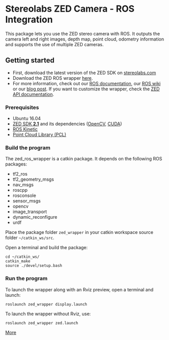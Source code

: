 # Stereolabs ZED Camera - ROS Integration

This package lets you use the ZED stereo camera with ROS. It outputs the camera left and right images, depth map, point cloud, odometry information and supports the use of multiple ZED cameras.

## Getting started

- First, download the latest version of the ZED SDK on [stereolabs.com](https://www.stereolabs.com/developers/)
- Download the ZED ROS wrapper [here](https://github.com/stereolabs/zed-ros-wrapper/archive/master.zip).
- For more information, check out our [ROS documentation](https://www.stereolabs.com/documentation/guides/using-zed-with-ros/introduction.html), our [ROS wiki](http://wiki.ros.org/zed-ros-wrapper) or our [blog post](https://www.stereolabs.com/blog/index.php/2015/09/07/use-your-zed-camera-with-ros/). If you want to customize the wrapper, check the [ZED API documentation](https://www.stereolabs.com/developers/documentation/API/).

### Prerequisites

- Ubuntu 16.04
- [ZED SDK **2.1**](https://www.stereolabs.com/developers/) and its dependencies ([OpenCV](http://docs.opencv.org/3.1.0/d7/d9f/tutorial_linux_install.html), [CUDA](https://developer.nvidia.com/cuda-downloads))
- [ROS Kinetic](http://wiki.ros.org/kinetic/Installation/Ubuntu)
- [Point Cloud Library (PCL)](https://github.com/PointCloudLibrary/pcl)

### Build the program

The zed_ros_wrapper is a catkin package. It depends on the following ROS packages:

   - tf2_ros
   - tf2_geometry_msgs
   - nav_msgs
   - roscpp
   - rosconsole
   - sensor_msgs
   - opencv
   - image_transport
   - dynamic_reconfigure
   - urdf

Place the package folder `zed_wrapper` in your catkin workspace source folder `~/catkin_ws/src`.

Open a terminal and build the package:

    cd ~/catkin_ws/
    catkin_make
    source ./devel/setup.bash

### Run the program

To launch the wrapper along with an Rviz preview, open a terminal and launch:

    roslaunch zed_wrapper display.launch

To launch the wrapper without Rviz, use:

    roslaunch zed_wrapper zed.launch

[More](https://www.stereolabs.com/documentation/guides/using-zed-with-ros/introduction.html)
